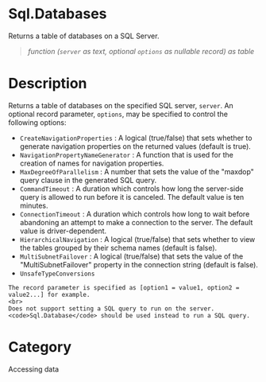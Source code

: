 ﻿# Sql.Databases
Returns a table of databases on a SQL Server.
> _function (<code>server</code> as text, optional <code>options</code> as nullable record) as table_
# Description 
Returns a table of databases on the specified SQL server, <code>server</code>. An optional record parameter, <code>options</code>, may be specified to control the following options:
    <ul>
<li><code>CreateNavigationProperties</code> : A logical (true/false) that sets whether to generate navigation properties on the returned values (default is true).</li>
<li><code>NavigationPropertyNameGenerator</code> : A function that is used for the creation of names for navigation properties.</li>
<li><code>MaxDegreeOfParallelism</code> : A number that sets the value of the &quot;maxdop&quot; query clause in the generated SQL query.</li>
<li><code>CommandTimeout</code> : A duration which controls how long the server-side query is allowed to run before it is canceled. The default value is ten minutes.</li>
<li><code>ConnectionTimeout</code> : A duration which controls how long to wait before abandoning an attempt to make a connection to the server. The default value is driver-dependent.</li>
<li><code>HierarchicalNavigation</code> : A logical (true/false) that sets whether to view the tables grouped by their schema names (default is false).</li>
<li><code>MultiSubnetFailover</code> : A logical (true/false) that sets the value of the &quot;MultiSubnetFailover&quot; property in the connection string (default is false).</li>
<li><code>UnsafeTypeConversions</code></li>
</ul>

    The record parameter is specified as [option1 = value1, option2 = value2...] for example.
    <br>
    Does not support setting a SQL query to run on the server. <code>Sql.Database</code> should be used instead to run a SQL query.
    
# Category 
Accessing data
